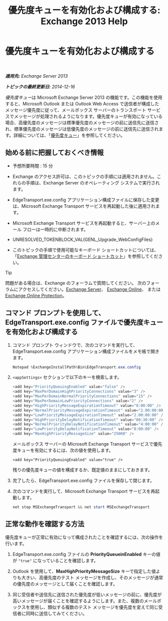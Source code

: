 ﻿---
title: '優先度キューを有効化および構成する: Exchange 2013 Help'
TOCTitle: 優先度キューを有効化および構成する
ms:assetid: 1975d85d-2f1d-4852-8d19-e74ba4ba3853
ms:mtpsurl: https://technet.microsoft.com/ja-jp/library/JJ891104(v=EXCHG.150)
ms:contentKeyID: 51407506
ms.date: 04/24/2018
mtps_version: v=EXCHG.150
ms.translationtype: HT
---

# 優先度キューを有効化および構成する

 

_**適用先:** Exchange Server 2013_

_**トピックの最終更新日:** 2014-12-16_

*優先度キュー*は Microsoft Exchange Server 2013 の機能です。この機能を使用すると、Microsoft Outlook または Outlook Web Access で送信者が構成したメッセージ優先度に従って、メールボックス サーバーのトランスポート サービスでメッセージが処理されるようになります。優先度キューが有効になっている場合、高優先度のメッセージは標準優先度のメッセージの前に送信先に送信され、標準優先度のメッセージは低優先度のメッセージの前に送信先に送信されます。詳細については、「[優先度キュー](priority-queuing-exchange-2013-help.md)」を参照してください。

## 始める前に把握しておくべき情報

  - 予想所要時間 : 15 分

  - Exchange のアクセス許可は、このトピックの手順には適用されません。これらの手順は、Exchange Server のオペレーティング システムで実行されます。

  - EdgeTransport.exe.config アプリケーション構成ファイルに保存した変更は、Microsoft Exchange Transport サービスを再起動した後に適用されます。

  - Microsoft Exchange Transport サービスを再起動すると、サーバー上のメール フローは一時的に中断されます。

  - UNRESOLVED\_TOKENBLOCK\_VAL(GENL\_Upgrade\_WebConfigFiles)

  - このトピックの手順で使用可能なキーボード ショートカットについては、「[Exchange 管理センターのキーボード ショートカット](keyboard-shortcuts-in-the-exchange-admin-center-exchange-online-protection-help.md)」を参照してください。


> [!TIP]
> 問題がある場合は、Exchange のフォーラムで質問してください。 次のフォーラムにアクセスしてください。<A href="https://go.microsoft.com/fwlink/p/?linkid=60612">Exchange Server</A>、 <A href="https://go.microsoft.com/fwlink/p/?linkid=267542">Exchange Online</A>、 または <A href="https://go.microsoft.com/fwlink/p/?linkid=285351">Exchange Online Protection</A>。



## コマンド プロンプトを使用して、EdgeTransport.exe.config ファイルで優先度キューを有効化および構成する

1.  コマンド プロンプト ウィンドウで、次のコマンドを実行して、EdgeTransport.exe.config アプリケーション構成ファイルをメモ帳で開きます。
    
    ```powershell
    Notepad %ExchangeInstallPath%Bin\EdgeTransport.exe.config
    ```

2.  `<appSettings>` セクションで以下のキーを検索します。
    
    ```powershell
    <add key="PriorityQueuingEnabled" value="false" />
    <add key="MaxPerDomainHighPriorityConnections" value="3" />
    <add key="MaxPerDomainNormalPriorityConnections" value="15" />
    <add key="MaxPerDomainLowPriorityConnections" value="2" />
    <add key="HighPriorityMessageExpirationTimeout" value="8:00:00" />
    <add key="NormalPriorityMessageExpirationTimeout" value="2.00:00:00" />
    <add key="LowPriorityMessageExpirationTimeout" value="2.00:00:00" />
    <add key="HighPriorityDelayNotificationTimeout" value="00:30:00" />
    <add key="NormalPriorityDelayNotificationTimeout" value="4:00:00" />
    <add key="LowPriorityDelayNotificationTimeout" value="8:00:00" />
    <add key="MaxHighPriorityMessageSize" value="250KB" />
    ```
    
    メールボックス サーバーの Microsoft Exchange Transport サービスで優先度キューを有効にするには、次の値を使用します。
    
    ```command line
    <add key="PriorityQueuingEnabled" value="true" />
    ```
    
    残りの優先度キューの値を構成するか、既定値のままにしておきます。

3.  完了したら、EdgeTransport.exe.config ファイルを保存して閉じます。

4.  次のコマンドを実行して、Microsoft Exchange Transport サービスを再起動します。
    
    ```powershell
    net stop MSExchangeTransport && net start MSExchangeTransport
    ```

## 正常な動作を確認する方法

優先度キューが正常に有効になって構成されたことを確認するには、次の操作を行います。

1.  EdgeTransport.exe.config ファイルの **PriorityQueueinEnabled** キーの値が `"true"` になっていることを確認します。

2.  Outlook を使用して、**MaxHighPriorityMessageSize** キーで指定した値よりも大きい、高優先度のテスト メッセージを作成し、そのメッセージが通常の優先度のメッセージとして届くことを確認します。

3.  同じ受信者や送信先に送信された優先度が低いメッセージの前に、優先度が高いメッセージが届くことを確認するようにします。また、複数のメールボックスを使用し、類似する複数のテスト メッセージを優先度を変えて同じ受信者に同時に送信してみてください。

